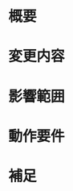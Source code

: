 <!-- あくまでテンプレートなので必ずしもすべての項目を埋めなくてよい -->
# 概要
<!-- 変更の目的 もしくは 関連する Issue 番号 -->
# 変更内容
<!-- ビューの変更がある場合はスクショによる比較などがあるとわかりやすい -->
# 影響範囲
<!-- この関数を変更したのでこの機能にも影響がある、など -->
# 動作要件
<!-- 動作に必要な 環境変数 / 依存関係 / DBの更新 など -->
# 補足
<!-- レビューをする際に見てほしい点、ローカル環境で試す際の注意点、など -->
